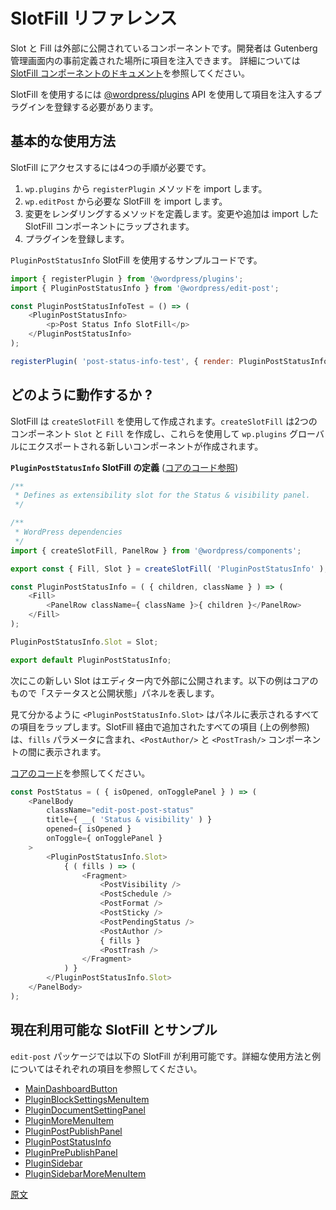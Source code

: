 <!--
# SlotFills Reference
 -->
# SlotFill リファレンス

<!--
Slot and Fill are components that have been exposed to allow developers to inject items into some predefined places in the Gutenberg admin experience.
Please see the [SlotFill component docs](/packages/components/src/slot-fill/README.md) for more details.

In order to use them, we must leverage the [@wordpress/plugins](/packages/plugins/README.md) api to register a plugin that will inject our items.
 -->
Slot と Fill は外部に公開されているコンポーネントです。開発者は Gutenberg 管理画面内の事前定義された場所に項目を注入できます。
詳細については [SlotFill コンポーネントのドキュメント](https://github.com/WordPress/gutenberg/blob/trunk/packages/components/src/slot-fill/README.md)を参照してください。

SlotFill を使用するには [@wordpress/plugins](https://github.com/WordPress/gutenberg/tree/trunk/packages/plugins) API を使用して項目を注入するプラグインを登録する必要があります。

<!--
## Usage overview
 -->
## 基本的な使用方法

<!--
In order to access the SlotFills, we need to do four things:

1. Import the `registerPlugin` method from `wp.plugins`.
2. Import the SlotFill we want from `wp.editPost`.
3. Define a method to render our changes. Our changes/additions will be wrapped in the SlotFill component we imported.
4. Register the plugin.

Here is an example using the `PluginPostStatusInfo` slotFill:
 -->

SlotFill にアクセスするには4つの手順が必要です。

1. `wp.plugins` から `registerPlugin` メソッドを import します。
2. `wp.editPost` から必要な SlotFill を import します。
3. 変更をレンダリングするメソッドを定義します。変更や追加は import した SlotFill コンポーネントにラップされます。
4. プラグインを登録します。

`PluginPostStatusInfo` SlotFill を使用するサンプルコードです。

```js
import { registerPlugin } from '@wordpress/plugins';
import { PluginPostStatusInfo } from '@wordpress/edit-post';

const PluginPostStatusInfoTest = () => (
	<PluginPostStatusInfo>
		<p>Post Status Info SlotFill</p>
	</PluginPostStatusInfo>
);

registerPlugin( 'post-status-info-test', { render: PluginPostStatusInfoTest } );
```
<!--
## How do they work?
 -->
## どのように動作するか ?

<!--
SlotFills are created using `createSlotFill`. This creates two components, `Slot` and `Fill` which are then used to create a new component that is exported on the `wp.plugins` global.

**Definition of the `PluginPostStatusInfo` SlotFill** ([see core code](https://github.com/WordPress/gutenberg/blob/HEAD/packages/edit-post/src/components/sidebar/plugin-post-status-info/index.js#L54))
 -->
SlotFill は `createSlotFill` を使用して作成されます。`createSlotFill` は2つのコンポーネント `Slot` と `Fill` を作成し、これらを使用して `wp.plugins` グローバルにエクスポートされる新しいコンポーネントが作成されます。

**`PluginPostStatusInfo` SlotFill の定義** ([コアのコード参照](https://github.com/WordPress/gutenberg/blob/HEAD/packages/edit-post/src/components/sidebar/plugin-post-status-info/index.js#L54))

```js
/**
 * Defines as extensibility slot for the Status & visibility panel.
 */

/**
 * WordPress dependencies
 */
import { createSlotFill, PanelRow } from '@wordpress/components';

export const { Fill, Slot } = createSlotFill( 'PluginPostStatusInfo' );

const PluginPostStatusInfo = ( { children, className } ) => (
	<Fill>
		<PanelRow className={ className }>{ children }</PanelRow>
	</Fill>
);

PluginPostStatusInfo.Slot = Slot;

export default PluginPostStatusInfo;
```
<!--
This new Slot is then exposed in the editor. The example below is from core and represents the Status & visibility panel.

As we can see, the `<PluginPostStatusInfo.Slot>` is wrapping all of the items that will appear in the panel.
Any items that have been added via the SlotFill ( see the example above ), will be included in the `fills` parameter and be displayed between the `<PostAuthor/>` and `<PostTrash/>` components.

See [core code](https://github.com/WordPress/gutenberg/tree/HEAD/packages/edit-post/src/components/sidebar/post-status/index.js#L26).
 -->

次にこの新しい Slot はエディター内で外部に公開されます。以下の例はコアのもので「ステータスと公開状態」パネルを表します。

見て分かるように `<PluginPostStatusInfo.Slot>` はパネルに表示されるすべての項目をラップします。SlotFill 経由で追加されたすべての項目 (上の例参照) は、`fills` パラメータに含まれ、`<PostAuthor/>` と `<PostTrash/>` コンポーネントの間に表示されます。

[コアのコード](https://github.com/WordPress/gutenberg/tree/HEAD/packages/edit-post/src/components/sidebar/post-status/index.js#L26)を参照してください。

```js
const PostStatus = ( { isOpened, onTogglePanel } ) => (
	<PanelBody
		className="edit-post-post-status"
		title={ __( 'Status & visibility' ) }
		opened={ isOpened }
		onToggle={ onTogglePanel }
	>
		<PluginPostStatusInfo.Slot>
			{ ( fills ) => (
				<Fragment>
					<PostVisibility />
					<PostSchedule />
					<PostFormat />
					<PostSticky />
					<PostPendingStatus />
					<PostAuthor />
					{ fills }
					<PostTrash />
				</Fragment>
			) }
		</PluginPostStatusInfo.Slot>
	</PanelBody>
);
```
<!--
## Currently available SlotFills and examples
 -->
## 現在利用可能な SlotFill とサンプル

<!--
The following SlotFills are available in the `edit-post` package. Please refer to the individual items below for usage and example details:

-   [MainDashboardButton](/docs/reference-guides/slotfills/main-dashboard-button.md)
-   [PluginBlockSettingsMenuItem](/docs/reference-guides/slotfills/plugin-block-settings-menu-item.md)
-   [PluginDocumentSettingPanel](/docs/reference-guides/slotfills/plugin-document-setting-panel.md)
-   [PluginMoreMenuItem](/docs/reference-guides/slotfills/plugin-more-menu-item.md)
-   [PluginPostPublishPanel](/docs/reference-guides/slotfills/plugin-post-publish-panel.md)
-   [PluginPostStatusInfo](/docs/reference-guides/slotfills/plugin-post-status-info.md)
-   [PluginPrePublishPanel](/docs/reference-guides/slotfills/plugin-pre-publish-panel.md)
-   [PluginSidebar](/docs/reference-guides/slotfills/plugin-sidebar.md)
-   [PluginSidebarMoreMenuItem](/docs/reference-guides/slotfills/plugin-sidebar-more-menu-item.md)
 -->

`edit-post` パッケージでは以下の SlotFill が利用可能です。詳細な使用方法と例についてはそれぞれの項目を参照してください。

- [MainDashboardButton](https://developer.wordpress.org/block-editor/developers/slotfills/main-dashboard-button/)
- [PluginBlockSettingsMenuItem](https://developer.wordpress.org/block-editor/developers/slotfills/plugin-block-settings-menu-item/)
- [PluginDocumentSettingPanel](https://developer.wordpress.org/block-editor/developers/slotfills/plugin-document-setting-panel/)
- [PluginMoreMenuItem](https://developer.wordpress.org/block-editor/developers/slotfills/plugin-more-menu-item/)
- [PluginPostPublishPanel](https://developer.wordpress.org/block-editor/developers/slotfills/plugin-post-publish-panel/)
- [PluginPostStatusInfo](https://developer.wordpress.org/block-editor/developers/slotfills/plugin-post-status-info/)
- [PluginPrePublishPanel](https://developer.wordpress.org/block-editor/developers/slotfills/plugin-pre-publish-panel/)
- [PluginSidebar](https://developer.wordpress.org/block-editor/developers/slotfills/plugin-sidebar/)
- [PluginSidebarMoreMenuItem](https://developer.wordpress.org/block-editor/developers/slotfills/plugin-sidebar-more-menu-item/)

[原文](https://github.com/WordPress/gutenberg/blob/trunk/packages/components/src/slot-fill/README.md)
